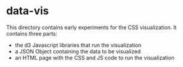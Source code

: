 data-vis
========

This directory contains early experiments for the CSS visualization. It contains three parts:

* the d3 Javascript libraries that run the visualization
* a JSON Object containing the data to be visualized
* an HTML page with the CSS and JS code to run the visualization
